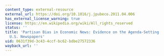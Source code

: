 ```yaml
---
content_type: external-resource
external_url: https://doi.org/10.1016/j.jpubeco.2011.04.006
has_external_license_warning: true
license: https://en.wikipedia.org/wiki/All_rights_reserved
status: ''
title: 'Partisan Bias in Economic News: Evidence on the Agenda-Setting Behavior of
  U.S. Newspapers'
uid: 0631f39d-3c43-4ccf-bc62-bdbe27572336
wayback_url: ''
---
```

